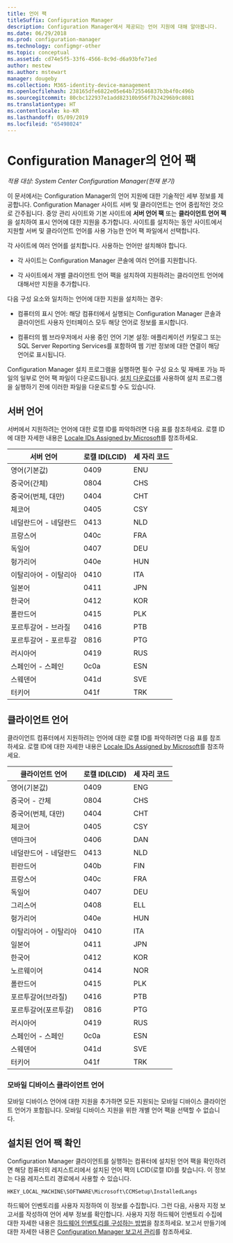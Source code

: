 ```yaml
---
title: 언어 팩
titleSuffix: Configuration Manager
description: Configuration Manager에서 제공되는 언어 지원에 대해 알아봅니다.
ms.date: 06/29/2018
ms.prod: configuration-manager
ms.technology: configmgr-other
ms.topic: conceptual
ms.assetid: cd74e5f5-33f6-4566-8c9d-d6a93bfe71ed
author: mestew
ms.author: mstewart
manager: dougeby
ms.collection: M365-identity-device-management
ms.openlocfilehash: 238165dfe6822e05e64b725546837b3b4f0c496b
ms.sourcegitcommit: 80cbc122937e1add82310b956f7b24296b9c8081
ms.translationtype: HT
ms.contentlocale: ko-KR
ms.lasthandoff: 05/09/2019
ms.locfileid: "65498024"
---
```

# <a name="language-packs-in-configuration-manager"></a>Configuration Manager의 언어 팩

*적용 대상: System Center Configuration Manager(현재 분기)*

이 문서에서는 Configuration Manager의 언어 지원에 대한 기술적인 세부 정보를 제공합니다. Configuration Manager 사이트 서버 및 클라이언트는 언어 중립적인 것으로 간주됩니다. 중앙 관리 사이트와 기본 사이트에 **서버 언어 팩** 또는 **클라이언트 언어 팩**을 설치하여 표시 언어에 대한 지원을 추가합니다. 사이트를 설치하는 동안 사이트에서 지원할 서버 및 클라이언트 언어를 사용 가능한 언어 팩 파일에서 선택합니다.
 
각 사이트에 여러 언어를 설치합니다. 사용하는 언어만 설치해야 합니다.  

- 각 사이트는 Configuration Manager 콘솔에 여러 언어를 지원합니다.  

- 각 사이트에서 개별 클라이언트 언어 팩을 설치하여 지원하려는 클라이언트 언어에 대해서만 지원을 추가합니다.  

다음 구성 요소와 일치하는 언어에 대한 지원을 설치하는 경우:  

- 컴퓨터의 표시 언어: 해당 컴퓨터에서 실행되는 Configuration Manager 콘솔과 클라이언트 사용자 인터페이스 모두 해당 언어로 정보를 표시합니다.  

- 컴퓨터의 웹 브라우저에서 사용 중인 언어 기본 설정: 애플리케이션 카탈로그 또는 SQL Server Reporting Services를 포함하여 웹 기반 정보에 대한 연결이 해당 언어로 표시됩니다.  


Configuration Manager 설치 프로그램을 실행하면 필수 구성 요소 및 재배포 가능 파일의 일부로 언어 팩 파일이 다운로드됩니다. [설치 다운로더](setup-downloader.md)를 사용하여 설치 프로그램을 실행하기 전에 이러한 파일을 다운로드할 수도 있습니다.   



## <a name="server-languages"></a>서버 언어  

서버에서 지원하려는 언어에 대한 로캘 ID를 파악하려면 다음 표를 참조하세요. 로캘 ID에 대한 자세한 내용은 [Locale IDs Assigned by Microsoft](https://go.microsoft.com/fwlink/p/?LinkId=252609)를 참조하세요.  

|서버 언어|로캘 ID(LCID)|세 자리 코드|  
|---------------------|------------------------|-----------------------|  
|영어(기본값)|0409|ENU|  
|중국어(간체)|0804|CHS|  
|중국어(번체, 대만)|0404|CHT|  
|체코어|0405|CSY|  
|네덜란드어 - 네덜란드|0413|NLD|  
|프랑스어|040c|FRA|  
|독일어|0407|DEU|  
|헝가리어|040e|HUN|  
|이탈리아어 - 이탈리아|0410|ITA|  
|일본어|0411|JPN|  
|한국어|0412|KOR|  
|폴란드어|0415|PLK|  
|포르투갈어 - 브라질|0416|PTB|  
|포르투갈어 - 포르투갈|0816|PTG|  
|러시아어|0419|RUS|  
|스페인어 - 스페인|0c0a|ESN|  
|스웨덴어|041d|SVE|  
|터키어|041f|TRK|  



## <a name="client-languages"></a>클라이언트 언어  

클라이언트 컴퓨터에서 지원하려는 언어에 대한 로캘 ID를 파악하려면 다음 표를 참조하세요. 로캘 ID에 대한 자세한 내용은 [Locale IDs Assigned by Microsoft](https://go.microsoft.com/fwlink/p/?LinkId=252609)를 참조하세요.  

|클라이언트 언어|로캘 ID(LCID)|세 자리 코드|  
|---------------------|------------------------|-----------------------|  
|영어(기본값)|0409|ENG|  
|중국어 - 간체|0804|CHS|  
|중국어(번체, 대만)|0404|CHT|  
|체코어|0405|CSY|  
|덴마크어|0406|DAN|  
|네덜란드어 - 네덜란드|0413|NLD|  
|핀란드어|040b|FIN|  
|프랑스어|040c|FRA|  
|독일어|0407|DEU|  
|그리스어|0408|ELL|  
|헝가리어|040e|HUN|  
|이탈리아어 - 이탈리아|0410|ITA|  
|일본어|0411|JPN|  
|한국어|0412|KOR|  
|노르웨이어|0414|NOR|  
|폴란드어|0415|PLK|  
|포르투갈어(브라질)|0416|PTB|  
|포르투갈어(포르투갈)|0816|PTG|  
|러시아어|0419|RUS|  
|스페인어 - 스페인|0c0a|ESN|  
|스웨덴어|041d|SVE|  
|터키어|041f|TRK|  


### <a name="mobile-device-client-languages"></a>모바일 디바이스 클라이언트 언어  
모바일 디바이스 언어에 대한 지원을 추가하면 모든 지원되는 모바일 디바이스 클라이언트 언어가 포함됩니다. 모바일 디바이스 지원을 위한 개별 언어 팩을 선택할 수 없습니다.  



## <a name="identify-installed-language-packs"></a>설치된 언어 팩 확인  
Configuration Manager 클라이언트를 실행하는 컴퓨터에 설치된 언어 팩을 확인하려면 해당 컴퓨터의 레지스트리에서 설치된 언어 팩의 LCID(로캘 ID)를 찾습니다. 이 정보는 다음 레지스트리 경로에서 사용할 수 있습니다.  

`HKEY_LOCAL_MACHINE\SOFTWARE\Microsoft\CCMSetup\InstalledLangs`  

하드웨어 인벤토리를 사용자 지정하여 이 정보를 수집합니다. 그런 다음, 사용자 지정 보고서를 작성하여 언어 세부 정보를 확인합니다. 사용자 지정 하드웨어 인벤토리 수집에 대한 자세한 내용은 [하드웨어 인벤토리를 구성하는 방법](/sccm/core/clients/manage/inventory/configure-hardware-inventory)을 참조하세요. 보고서 만들기에 대한 자세한 내용은 [Configuration Manager 보고서 관리](/sccm/core/servers/manage/operations-and-maintenance-for-reporting#BKMK_ManageReports)를 참조하세요.  
